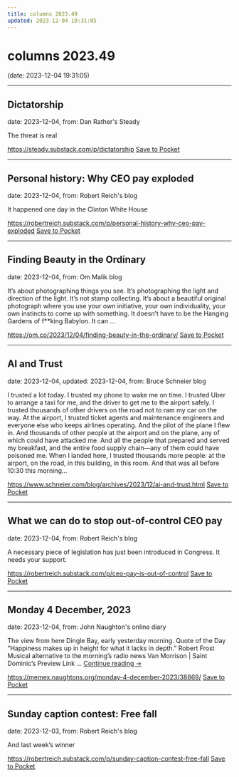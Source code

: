 ```yaml
---
title: columns 2023.49
updated: 2023-12-04 19:31:05
---
```


# columns 2023.49

(date: 2023-12-04 19:31:05)

---

## Dictatorship

date: 2023-12-04, from: Dan Rather's Steady

The threat is real

<span class="feed-item-link">
<a href="https://steady.substack.com/p/dictatorship">https://steady.substack.com/p/dictatorship</a> <a href="https://getpocket.com/save" class="pocket-btn" data-lang="en" data-save-url="https://steady.substack.com/p/dictatorship">Save to Pocket</a>
</span>

---

## Personal history: Why CEO pay exploded

date: 2023-12-04, from: Robert Reich's blog

It happened one day in the Clinton White House

<span class="feed-item-link">
<a href="https://robertreich.substack.com/p/personal-history-why-ceo-pay-exploded">https://robertreich.substack.com/p/personal-history-why-ceo-pay-exploded</a> <a href="https://getpocket.com/save" class="pocket-btn" data-lang="en" data-save-url="https://robertreich.substack.com/p/personal-history-why-ceo-pay-exploded">Save to Pocket</a>
</span>

---

## Finding Beauty in the Ordinary

date: 2023-12-04, from: Om Malik blog

It&#8217;s about photographing things you see. It&#8217;s photographing the light and direction of the light. It&#8217;s not stamp collecting. It&#8217;s about a beautiful original photograph where you use your own initiative, your own individuality, your own instincts to come up with something. It doesn&#8217;t have to be the Hanging Gardens of f**king Babylon. It can &#8230;

<span class="feed-item-link">
<a href="https://om.co/2023/12/04/finding-beauty-in-the-ordinary/">https://om.co/2023/12/04/finding-beauty-in-the-ordinary/</a> <a href="https://getpocket.com/save" class="pocket-btn" data-lang="en" data-save-url="https://om.co/2023/12/04/finding-beauty-in-the-ordinary/">Save to Pocket</a>
</span>

---

## AI and Trust

date: 2023-12-04, updated: 2023-12-04, from: Bruce Schneier blog

<p>I trusted a lot today. I trusted my phone to wake me on time. I trusted Uber to arrange a taxi for me, and the driver to get me to the airport safely. I trusted thousands of other drivers on the road not to ram my car on the way. At the airport, I trusted ticket agents and maintenance engineers and everyone else who keeps airlines operating. And the pilot of the plane I flew in. And thousands of other people at the airport and on the plane, any of which could have attacked me. And all the people that prepared and served my breakfast, and the entire food supply chain&#8212;any of them could have poisoned me. When I landed here, I trusted thousands more people: at the airport, on the road, in this building, in this room. And that was all before 10:30 this morning...</p>

<span class="feed-item-link">
<a href="https://www.schneier.com/blog/archives/2023/12/ai-and-trust.html">https://www.schneier.com/blog/archives/2023/12/ai-and-trust.html</a> <a href="https://getpocket.com/save" class="pocket-btn" data-lang="en" data-save-url="https://www.schneier.com/blog/archives/2023/12/ai-and-trust.html">Save to Pocket</a>
</span>

---

## What we can do to stop out-of-control CEO pay 

date: 2023-12-04, from: Robert Reich's blog

A necessary piece of legislation has just been introduced in Congress. It needs your support.

<span class="feed-item-link">
<a href="https://robertreich.substack.com/p/ceo-pay-is-out-of-control">https://robertreich.substack.com/p/ceo-pay-is-out-of-control</a> <a href="https://getpocket.com/save" class="pocket-btn" data-lang="en" data-save-url="https://robertreich.substack.com/p/ceo-pay-is-out-of-control">Save to Pocket</a>
</span>

---

## Monday 4 December, 2023

date: 2023-12-04, from: John Naughton's online diary

The view from here Dingle Bay, early yesterday morning. Quote of the Day ”Happiness makes up in height for what it lacks in depth.” Robert Frost Musical alternative to the morning’s radio news Van Morrison &#124; Saint Dominic&#8217;s Preview Link &#8230; <a href="https://memex.naughtons.org/monday-4-december-2023/38869/">Continue reading <span class="meta-nav">&#8594;</span></a>

<span class="feed-item-link">
<a href="https://memex.naughtons.org/monday-4-december-2023/38869/">https://memex.naughtons.org/monday-4-december-2023/38869/</a> <a href="https://getpocket.com/save" class="pocket-btn" data-lang="en" data-save-url="https://memex.naughtons.org/monday-4-december-2023/38869/">Save to Pocket</a>
</span>

---

## Sunday caption contest: Free fall

date: 2023-12-03, from: Robert Reich's blog

And last week&#8217;s winner

<span class="feed-item-link">
<a href="https://robertreich.substack.com/p/sunday-caption-contest-free-fall">https://robertreich.substack.com/p/sunday-caption-contest-free-fall</a> <a href="https://getpocket.com/save" class="pocket-btn" data-lang="en" data-save-url="https://robertreich.substack.com/p/sunday-caption-contest-free-fall">Save to Pocket</a>
</span>



<script type="text/javascript">!function(d,i){if(!d.getElementById(i)){var j=d.createElement("script");j.id=i;j.src="https://widgets.getpocket.com/v1/j/btn.js?v=1";var w=d.getElementById(i);d.body.appendChild(j);}}(document,"pocket-btn-js");</script>


